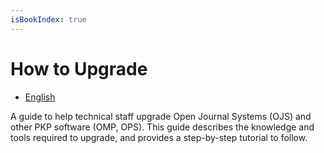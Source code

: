 ```yaml
---
isBookIndex: true
---
```


# How to Upgrade

* [English](./en)

A guide to help technical staff upgrade Open Journal Systems (OJS) and other PKP software (OMP, OPS). This guide describes the knowledge and tools required to upgrade, and provides a step-by-step tutorial to follow.
